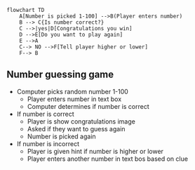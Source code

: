 ``` Mermaid
flowchart TD
    A[Number is picked 1-100] -->B(Player enters number)
    B --> C{Is number correct?}
    C -->|yes|D[Congratulations you win]
    D -->E[Do you want to play again]
    E -->A
    C--> NO -->F[Tell player higher or lower]
    F--> B
```

## Number guessing game ##
  * Computer picks random number 1-100
      * Player enters number in text box
      * Computer determines if number is correct
  * If number is correct
      * Player is show congratulations image
      * Asked if they want to guess again
      * Number is picked again
  * If number is incorrect
      * Player is given hint if number is higher or lower
      * Player enters another number in text bos based on clue
